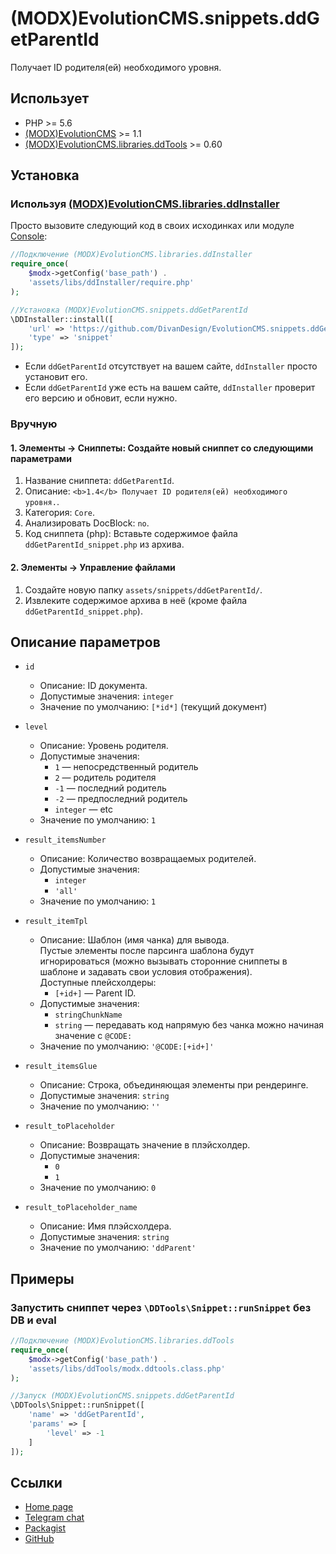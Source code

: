 # (MODX)EvolutionCMS.snippets.ddGetParentId

Получает ID родителя(ей) необходимого уровня.


## Использует
* PHP >= 5.6
* [(MODX)EvolutionCMS](https://github.com/evolution-cms/evolution) >= 1.1
* [(MODX)EvolutionCMS.libraries.ddTools](https://code.divandesign.ru/modx/ddtools) >= 0.60


## Установка


### Используя [(MODX)EvolutionCMS.libraries.ddInstaller](https://github.com/DivanDesign/EvolutionCMS.libraries.ddInstaller)

Просто вызовите следующий код в своих исходинках или модуле [Console](https://github.com/vanchelo/MODX-Evolution-Ajax-Console):

```php
//Подключение (MODX)EvolutionCMS.libraries.ddInstaller
require_once(
	$modx->getConfig('base_path') .
	'assets/libs/ddInstaller/require.php'
);

//Установка (MODX)EvolutionCMS.snippets.ddGetParentId
\DDInstaller::install([
	'url' => 'https://github.com/DivanDesign/EvolutionCMS.snippets.ddGetParentId',
	'type' => 'snippet'
]);
```

* Если `ddGetParentId` отсутствует на вашем сайте, `ddInstaller` просто установит его.
* Если `ddGetParentId` уже есть на вашем сайте, `ddInstaller` проверит его версию и обновит, если нужно. 


### Вручную


#### 1. Элементы → Сниппеты: Создайте новый сниппет со следующими параметрами

1. Название сниппета: `ddGetParentId`.
2. Описание: `<b>1.4</b> Получает ID родителя(ей) необходимого уровня.`.
3. Категория: `Core`.
4. Анализировать DocBlock: `no`.
5. Код сниппета (php): Вставьте содержимое файла `ddGetParentId_snippet.php` из архива.


#### 2. Элементы → Управление файлами

1. Создайте новую папку `assets/snippets/ddGetParentId/`.
2. Извлеките содержимое архива в неё (кроме файла `ddGetParentId_snippet.php`).


## Описание параметров

* `id`
	* Описание: ID документа.
	* Допустимые значения: `integer`
	* Значение по умолчанию: `[*id*]` (текущий документ)
	
* `level`
	* Описание: Уровень родителя.
	* Допустимые значения:
		* `1` — непосредственный родитель
		* `2` — родитель родителя
		* `-1` — последний родитель
		* `-2` — предпоследний родитель
		* `integer` — etc
	* Значение по умолчанию: `1`
	
* `result_itemsNumber`
	* Описание: Количество возвращаемых родителей.
	* Допустимые значения:
		* `integer`
		* `'all'`
	* Значение по умолчанию: `1`
	
* `result_itemTpl`
	* Описание: Шаблон (имя чанка) для вывода.  
		Пустые элементы после парсинга шаблона будут игнорироваться (можно вызывать сторонние сниппеты в шаблоне и задавать свои условия отображения).  
		Доступные плейсхолдеры:
		* `[+id+]` — Parent ID.
	* Допустимые значения:
		* `stringChunkName`
		* `string` — передавать код напрямую без чанка можно начиная значение с `@CODE:`
	* Значение по умолчанию: `'@CODE:[+id+]'`
	
* `result_itemsGlue`
	* Описание: Строка, объединяющая элементы при рендеринге.
	* Допустимые значения: `string`
	* Значение по умолчанию: `''`
	
* `result_toPlaceholder`
	* Описание: Возвращать значение в плэйсхолдер.
	* Допустимые значения:
		* `0`
		* `1`
	* Значение по умолчанию: `0`
	
* `result_toPlaceholder_name`
	* Описание: Имя плэйсхолдера.
	* Допустимые значения: `string`
	* Значение по умолчанию: `'ddParent'`


## Примеры

### Запустить сниппет через `\DDTools\Snippet::runSnippet` без DB и eval

```php
//Подключение (MODX)EvolutionCMS.libraries.ddTools
require_once(
	$modx->getConfig('base_path') .
	'assets/libs/ddTools/modx.ddtools.class.php'
);

//Запуск (MODX)EvolutionCMS.snippets.ddGetParentId
\DDTools\Snippet::runSnippet([
	'name' => 'ddGetParentId',
	'params' => [
		'level' => -1
	]
]);
```


## Ссылки

* [Home page](https://code.divandesign.ru/modx/ddgetparentid)
* [Telegram chat](https://t.me/dd_code)
* [Packagist](https://packagist.org/packages/dd/evolutioncms-snippets-ddgetparentid)
* [GitHub](https://github.com/DivanDesign/EvolutionCMS.snippets.ddGetParentId)


<link rel="stylesheet" type="text/css" href="https://raw.githack.com/DivanDesign/CSS.ddMarkdown/master/style.min.css" />